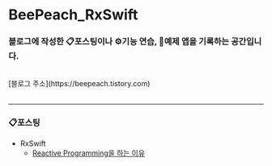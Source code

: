# BeePeach_RxSwift
### 블로그에 작성한 📋포스팅이나 ⚙️기능 연습, 📱예제 앱을 기록하는 공간입니다.
<br/>
[블로그 주소](https://beepeach.tistory.com)
<br/><br/>

***
### 📋포스팅
+ RxSwift
  + [Reactive Programming을 하는 이유](https://beepeach.tistory.com/656)
<br/>
